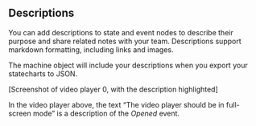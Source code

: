 ## Descriptions

You can add descriptions to state and event nodes to describe their purpose and share related notes with your team. Descriptions support markdown formatting, including links and images.

The machine object will include your descriptions when you export your statecharts to JSON.

[Screenshot of video player 0, with the description highlighted]

In the video player above, the text “The video player should be in full-screen mode” is a description of the *Opened* event.